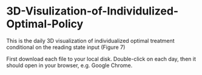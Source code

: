 # 3D-Visulization-of-Individulized-Optimal-Policy
This is the daily 3D visualization of individualized optimal treatment conditional on the reading state input (Figure 7)

First download each file to your local disk. Double-click on each day, then it should open in your browser, e.g. Google Chrome.

